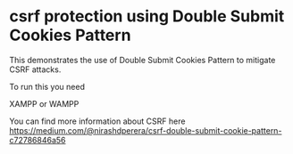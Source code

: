 # csrf protection using Double Submit Cookies Pattern

This demonstrates the use of Double Submit Cookies Pattern to mitigate CSRF attacks.

To run this you need 

XAMPP or WAMPP

You can find more information about CSRF here https://medium.com/@nirashdperera/csrf-double-submit-cookie-pattern-c72786846a56
